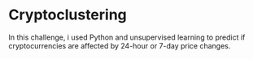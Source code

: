 # Cryptoclustering
In this challenge, i used Python and unsupervised learning to predict if cryptocurrencies are affected by 24-hour or 7-day price changes.

